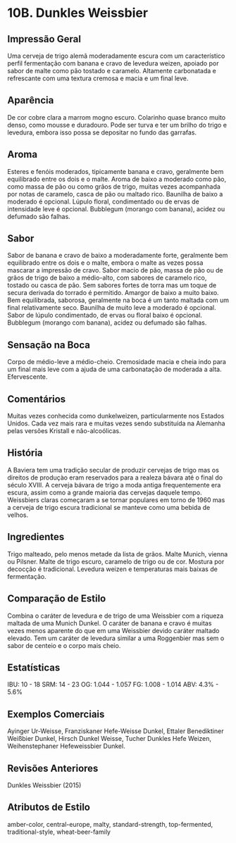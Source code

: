 # 10B. Dunkles Weissbier

## Impressão Geral

Uma cerveja de trigo alemã moderadamente escura com um característico perfil fermentação com banana e cravo de levedura weizen, apoiado por sabor de malte como pão tostado e caramelo. Altamente carbonatada e refrescante com uma textura cremosa e macia e um final leve.

## Aparência

De cor cobre clara a marrom mogno escuro. Colarinho quase branco muito denso, como mousse e duradouro. Pode ser turva e ter um brilho do trigo e levedura, embora isso possa se depositar no fundo das garrafas.

## Aroma

Esteres e fenóis moderados, tipicamente banana e cravo, geralmente bem equilibrado entre os dois e o malte. Aroma de baixo a moderado como pão, como massa de pão ou como grãos de trigo, muitas vezes acompanhada por notas de caramelo, casca de pão ou maltado rico. Baunilha de baixo a moderado é opcional. Lúpulo floral, condimentado ou de ervas de intensidade leve é opcional. Bubblegum (morango com banana), acidez ou defumado são falhas.

## Sabor

Sabor de banana e cravo de baixo a moderadamente forte, geralmente bem equilibrado entre os dois e o malte, embora o malte as vezes possa mascarar a impressão de cravo. Sabor macio de pão, massa de pão ou de grãos de trigo de baixo a médio-alto, com sabores de caramelo rico, tostado ou casca de pão. Sem sabores fortes de torra mas um toque de secura derivada do torrado é permitido. Amargor de baixo a muito baixo. Bem equilibrada, saborosa, geralmente na boca é um tanto maltada com um final relativamente seco. Baunilha de muito leve a moderado é opcional. Sabor de lúpulo condimentado, de ervas ou floral baixo é opcional. Bubblegum (morango com banana), acidez ou defumado são falhas.

## Sensação na Boca

Corpo de médio-leve a médio-cheio. Cremosidade macia e cheia indo para um final mais leve com a ajuda de uma carbonatação de moderada a alta. Efervescente.

## Comentários

Muitas vezes conhecida como dunkelweizen, particularmente nos Estados Unidos. Cada vez mais rara e muitas vezes sendo substituída na Alemanha pelas versões Kristall e não-alcoólicas.

## História

A Baviera tem uma tradição secular de produzir cervejas de trigo mas os direitos de produçào eram reservados para a realeza bávara até o final do século XVIII. A cerveja bávara de trigo a moda antiga frequentemente era escura, assim como a grande maioria das cervejas daquele tempo. Weissbiers claras começaram a se tornar populares em torno de 1960 mas a cerveja de trigo escura tradicional se manteve como uma bebida de velhos.

## Ingredientes

Trigo malteado, pelo menos metade da lista de grãos. Malte Munich, vienna ou Pilsner. Malte de trigo escuro, caramelo de trigo ou de cor. Mostura por decocção é tradicional. Levedura weizen e temperaturas mais baixas de fermentação.

## Comparação de Estilo

Combina o caráter de levedura e de trigo de uma Weissbier com a riqueza maltada de uma Munich Dunkel. O caráter de banana e cravo é muitas vezes menos aparente do que em uma Weissbier devido caráter maltado elevado. Tem um caráter de levedura similar a uma Roggenbier mas sem o sabor de centeio e o corpo mais cheio.

## Estatísticas

IBU: 10 - 18
SRM: 14 - 23
OG: 1.044 - 1.057
FG: 1.008 - 1.014
ABV: 4.3% - 5.6%

## Exemplos Comerciais

Ayinger Ur-Weisse, Franziskaner Hefe-Weisse Dunkel, Ettaler Benediktiner Weißbier Dunkel, Hirsch Dunkel Weisse, Tucher Dunkles Hefe Weizen, Weihenstephaner Hefeweissbier Dunkel.

## Revisões Anteriores

Dunkles Weissbier (2015)

## Atributos de Estilo

amber-color, central-europe, malty, standard-strength, top-fermented, traditional-style, wheat-beer-family